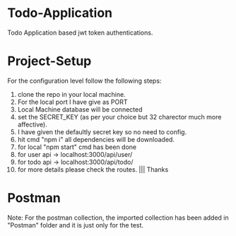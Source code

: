 # Todo-Application
Todo Application based jwt token authentications.


# Project-Setup
For the configuration level follow the following steps:
1. clone the repo in your local machine.
2. For the local port I have give as PORT
3. Local Machine database will be connected
4. set the SECRET_KEY (as per your choice but 32 charector much more affective).
5. I have given the defaultly secret key so no need to config.
6. hit cmd "npm i" all dependencies will be downloaded.
7. for local "npm start" cmd has been done
8. for user api -> localhost:3000/api/user/
9. for todo api -> localhost:3000/api/todo/
10. for more details please check the routes. ||| Thanks


# Postman
Note: For the postman collection, the imported collection has been added in "Postman" folder and it is just only for the test.
